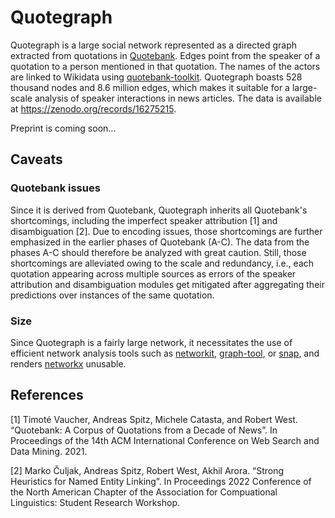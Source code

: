 # Quotegraph
Quotegraph is a large social network represented as a directed graph extracted from quotations in [Quotebank](https://zenodo.org/record/4277311). Edges point from the speaker of a quotation to a person mentioned in that quotation. The names of the actors are linked to Wikidata using [quotebank-toolkit](https://github.com/epfl-dlab/quotebank-toolkit). Quotegraph boasts 528 thousand nodes and 8.6 million edges, which makes it suitable for a large-scale analysis of speaker interactions in news articles. The data is available at https://zenodo.org/records/16275215.

Preprint is coming soon...

## Caveats
### Quotebank issues
Since it is derived from Quotebank, Quotegraph inherits all Quotebank's shortcomings, including the imperfect speaker attribution [1] and disambiguation [2]. Due to encoding issues, those shortcomings are further emphasized in the earlier phases of Quotebank (A-C). The data from the phases A-C should therefore be analyzed with great caution. Still, those shortcomings are alleviated owing to the scale and redundancy, i.e., each quotation appearing across multiple sources as errors of the speaker attribution and disambiguation modules get mitigated after aggregating their predictions over instances of the same quotation.

### Size
Since Quotegraph is a fairly large network, it necessitates the use of efficient network analysis tools such as [networkit](https://networkit.github.io/), [graph-tool](https://graph-tool.skewed.de/), or [snap](http://snap.stanford.edu/snappy/index.html), and renders [networkx](https://networkx.org/) unusable.

## References
[1] Timoté Vaucher, Andreas Spitz, Michele Catasta, and Robert West. “Quotebank: A Corpus of Quotations from a Decade of News”. In Proceedings of the 14th ACM International Conference on Web Search and Data Mining. 2021.

[2] Marko Čuljak, Andreas Spitz, Robert West, Akhil Arora. “Strong Heuristics for Named Entity Linking”. In Proceedings 2022 Conference of the North American Chapter of the Association for Compuational Linguistics: Student Research Workshop.
